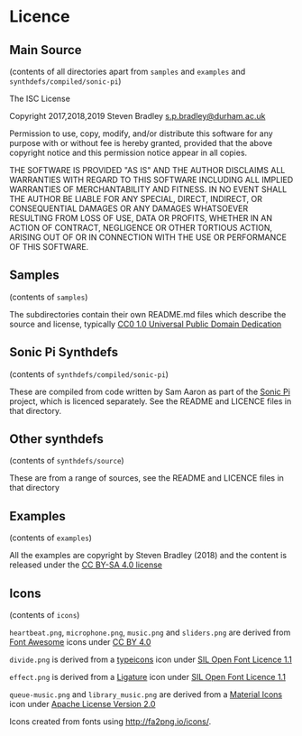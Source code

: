 # Licence

## Main Source 

(contents of all directories apart from `samples` and `examples` and `synthdefs/compiled/sonic-pi`)

The ISC License

Copyright 2017,2018,2019 Steven Bradley <s.p.bradley@durham.ac.uk>

Permission to use, copy, modify, and/or distribute this software for any purpose with or without fee is hereby granted, provided that the above copyright notice and this permission notice appear in all copies.

THE SOFTWARE IS PROVIDED "AS IS" AND THE AUTHOR DISCLAIMS ALL WARRANTIES WITH REGARD TO THIS SOFTWARE INCLUDING ALL IMPLIED WARRANTIES OF MERCHANTABILITY AND FITNESS. IN NO EVENT SHALL THE AUTHOR BE LIABLE FOR ANY SPECIAL, DIRECT, INDIRECT, OR CONSEQUENTIAL DAMAGES OR ANY DAMAGES WHATSOEVER RESULTING FROM LOSS OF USE, DATA OR PROFITS, WHETHER IN AN ACTION OF CONTRACT, NEGLIGENCE OR OTHER TORTIOUS ACTION, ARISING OUT OF OR IN CONNECTION WITH THE USE OR PERFORMANCE OF THIS SOFTWARE.

## Samples

(contents of `samples`)

The subdirectories contain their own README.md files which describe the source and license, typically [CC0 1.0 Universal Public Domain Dedication](https://creativecommons.org/publicdomain/zero/1.0/)

## Sonic Pi Synthdefs

(contents of `synthdefs/compiled/sonic-pi`)

These are compiled from code written by Sam Aaron as part of the [Sonic Pi](http://sonic-pi.net/) project, which is licenced separately. See the README and LICENCE files in that directory.

## Other synthdefs

(contents of `synthdefs/source`)

These are from a range of sources, see the README and LICENCE files in that directory

## Examples

(contents of `examples`)

All the examples are copyright by Steven Bradley (2018) and the content is released under the [CC BY-SA 4.0 license](http://creativecommons.org/licenses/by-sa/4.0/)

## Icons

(contents of `icons`)

`heartbeat.png`, `microphone.png`, `music.png` and `sliders.png` are derived from [Font Awesome](https://fontawesome.com/) icons under [CC BY 4.0](https://creativecommons.org/licenses/by/4.0/)

`divide.png` is derived from a [typeicons](https://www.s-ings.com/typicons/) icon under [SIL Open Font Licence 1.1](https://scripts.sil.org/cms/scripts/page.php?item_id=OFL_web)

`effect.png` is derived from a [Ligature](http://kudakurage.com/ligature_symbols/) icon under [SIL Open Font Licence 1.1](https://scripts.sil.org/cms/scripts/page.php?item_id=OFL_web)

`queue-music.png` and `library_music.png` are derived from a [Material Icons](http://google.github.io/material-design-icons/) icon under [Apache License Version 2.0](http://www.apache.org/licenses/LICENSE-2.0.txt)


Icons created from fonts using <http://fa2png.io/icons/>.
